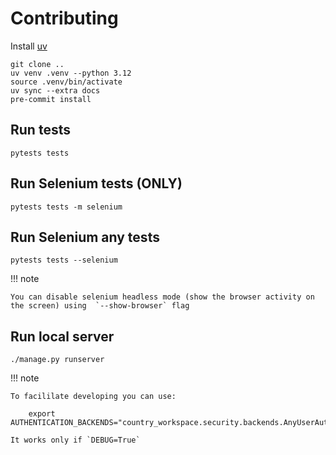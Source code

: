 # Contributing


Install [uv](https://docs.astral.sh/uv/)


    git clone ..
    uv venv .venv --python 3.12
    source .venv/bin/activate
    uv sync --extra docs
    pre-commit install


## Run tests

    pytests tests

## Run Selenium tests (ONLY)

    pytests tests -m selenium


## Run Selenium any tests

    pytests tests --selenium


!!! note

    You can disable selenium headless mode (show the browser activity on the screen) using  `--show-browser` flag




## Run local server


    ./manage.py runserver


!!! note

    To facililate developing you can use:

        export AUTHENTICATION_BACKENDS="country_workspace.security.backends.AnyUserAuthBackend"

    It works only if `DEBUG=True`
